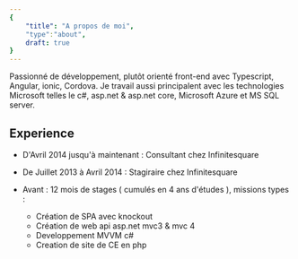 ```yaml
---
{
	"title": "A propos de moi",
	"type":"about",
   	draft: true
}
---
```


<canvas width="600" height="400" id="title"></canvas>

Passionné de développement, plutôt orienté front-end avec Typescript, Angular, ionic, Cordova. Je travail aussi principalent avec les technologies Microsoft telles le c#, asp.net & asp.net core, Microsoft Azure et MS SQL server.

Experience
---

 * D'Avril 2014 jusqu'à maintenant : Consultant chez Infinitesquare
 * De Juillet 2013 à Avril 2014 : Stagiraire chez Infinitesquare
 * Avant : 12 mois de stages ( cumulés en 4 ans d'études ), missions types : 
     * Création de SPA avec knockout
     * Création de web api asp.net mvc3 & mvc 4
     * Developpement MVVM c#
     * Creation de site de CE en php

     <script src="https://cdnjs.cloudflare.com/ajax/libs/p2.js/0.7.1/p2.min.js"></script>

     <script src="../p2script.js"></script>